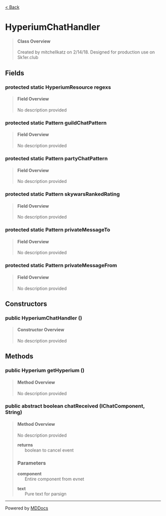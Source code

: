 [< Back](README.md)
# HyperiumChatHandler #
>#### Class Overview ####
>Created by mitchellkatz on 2/14/18. Designed for production use on Sk1er.club
## Fields ##
### protected static HyperiumResource regexs ###
>#### Field Overview ####
>No description provided
>
### protected static Pattern guildChatPattern ###
>#### Field Overview ####
>No description provided
>
### protected static Pattern partyChatPattern ###
>#### Field Overview ####
>No description provided
>
### protected static Pattern skywarsRankedRating ###
>#### Field Overview ####
>No description provided
>
### protected static Pattern privateMessageTo ###
>#### Field Overview ####
>No description provided
>
### protected static Pattern privateMessageFrom ###
>#### Field Overview ####
>No description provided
>
## Constructors ##
### public HyperiumChatHandler () ###
>#### Constructor Overview ####
>No description provided
>
## Methods ##
### public Hyperium getHyperium () ###
>#### Method Overview ####
>No description provided
>
### public abstract boolean chatReceived (IChatComponent, String) ###
>#### Method Overview ####
>No description provided
>
>**returns**<br />
>&nbsp;&nbsp;&nbsp;&nbsp;&nbsp;&nbsp;boolean to cancel event
>
>### Parameters ###
>**component**<br />
>&nbsp;&nbsp;&nbsp;&nbsp;&nbsp;&nbsp;Entire component from evnet
>
>**text**<br />
>&nbsp;&nbsp;&nbsp;&nbsp;&nbsp;&nbsp;Pure text for parsign
>

---
Powered by [MDDocs](https://github.com/VRCube/MDDocs)